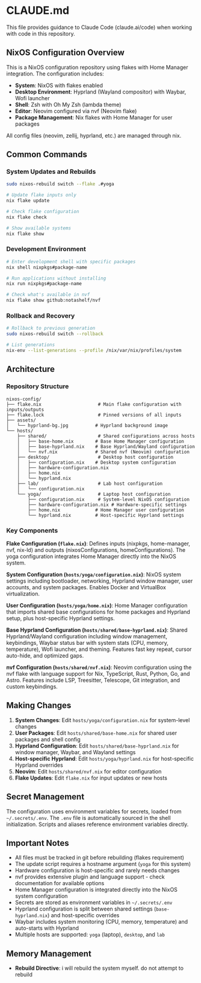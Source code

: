 # CLAUDE.md

This file provides guidance to Claude Code (claude.ai/code) when working with code in this repository.

## NixOS Configuration Overview

This is a NixOS configuration repository using flakes with Home Manager integration. The configuration includes:

- **System**: NixOS with flakes enabled
- **Desktop Environment**: Hyprland (Wayland compositor) with Waybar, Wofi launcher
- **Shell**: Zsh with Oh My Zsh (lambda theme)
- **Editor**: Neovim configured via nvf (Neovim flake)
- **Package Management**: Nix flakes with Home Manager for user packages

All config files (neovim, zellij, hyprland, etc.) are managed through nix. 

## Common Commands

### System Updates and Rebuilds
```bash
sudo nixos-rebuild switch --flake .#yoga

# Update flake inputs only
nix flake update

# Check flake configuration
nix flake check

# Show available systems
nix flake show
```

### Development Environment
```bash
# Enter development shell with specific packages
nix shell nixpkgs#package-name

# Run applications without installing
nix run nixpkgs#package-name

# Check what's available in nvf
nix flake show github:notashelf/nvf
```

### Rollback and Recovery
```bash
# Rollback to previous generation
sudo nixos-rebuild switch --rollback

# List generations
nix-env --list-generations --profile /nix/var/nix/profiles/system
```

## Architecture

### Repository Structure
```
nixos-config/
├── flake.nix                     # Main flake configuration with inputs/outputs
├── flake.lock                    # Pinned versions of all inputs
├── assets/
│   └── hyprland-bg.jpg          # Hyprland background image
└── hosts/
    ├── shared/                   # Shared configurations across hosts
    │   ├── base-home.nix        # Base Home Manager configuration
    │   ├── base-hyprland.nix    # Base Hyprland/Wayland configuration
    │   └── nvf.nix              # Shared nvf (Neovim) configuration
    ├── desktop/                  # Desktop host configuration
    │   ├── configuration.nix    # Desktop system configuration
    │   ├── hardware-configuration.nix
    │   ├── home.nix
    │   └── hyprland.nix
    ├── lab/                      # Lab host configuration
    │   └── configuration.nix
    └── yoga/                     # Laptop host configuration
        ├── configuration.nix     # System-level NixOS configuration
        ├── hardware-configuration.nix # Hardware-specific settings
        ├── home.nix             # Home Manager user configuration
        └── hyprland.nix         # Host-specific Hyprland settings
```

### Key Components

**Flake Configuration (`flake.nix`)**: Defines inputs (nixpkgs, home-manager, nvf, nix-ld) and outputs (nixosConfigurations, homeConfigurations). The yoga configuration integrates Home Manager directly into the NixOS system.

**System Configuration (`hosts/yoga/configuration.nix`)**: NixOS system settings including bootloader, networking, Hyprland window manager, user accounts, and system packages. Enables Docker and VirtualBox virtualization.

**User Configuration (`hosts/yoga/home.nix`)**: Home Manager configuration that imports shared base configurations for home packages and Hyprland setup, plus host-specific Hyprland settings.

**Base Hyprland Configuration (`hosts/shared/base-hyprland.nix`)**: Shared Hyprland/Wayland configuration including window management, keybindings, Waybar status bar with system stats (CPU, memory, temperature), Wofi launcher, and theming. Features fast key repeat, cursor auto-hide, and optimized gaps.

**nvf Configuration (`hosts/shared/nvf.nix`)**: Neovim configuration using the nvf flake with language support for Nix, TypeScript, Rust, Python, Go, and Astro. Features include LSP, Treesitter, Telescope, Git integration, and custom keybindings.

## Making Changes

1. **System Changes**: Edit `hosts/yoga/configuration.nix` for system-level changes
2. **User Packages**: Edit `hosts/shared/base-home.nix` for shared user packages and shell config
3. **Hyprland Configuration**: Edit `hosts/shared/base-hyprland.nix` for window manager, Waybar, and Wayland settings
4. **Host-specific Hyprland**: Edit `hosts/yoga/hyprland.nix` for host-specific Hyprland overrides
5. **Neovim**: Edit `hosts/shared/nvf.nix` for editor configuration
6. **Flake Updates**: Edit `flake.nix` for input updates or new hosts

## Secret Management

The configuration uses environment variables for secrets, loaded from `~/.secrets/.env`. The `.env` file is automatically sourced in the shell initialization. Scripts and aliases reference environment variables directly.

## Important Notes

- All files must be tracked in git before rebuilding (flakes requirement)
- The update script requires a hostname argument (`yoga` for this system)
- Hardware configuration is host-specific and rarely needs changes
- nvf provides extensive plugin and language support - check documentation for available options
- Home Manager configuration is integrated directly into the NixOS system configuration
- Secrets are stored as environment variables in `~/.secrets/.env`
- Hyprland configuration is split between shared settings (`base-hyprland.nix`) and host-specific overrides
- Waybar includes system monitoring (CPU, memory, temperature) and auto-starts with Hyprland
- Multiple hosts are supported: `yoga` (laptop), `desktop`, and `lab`

## Memory Management

- **Rebuild Directive**: i will rebuild the system myself. do not attempt to rebuild
